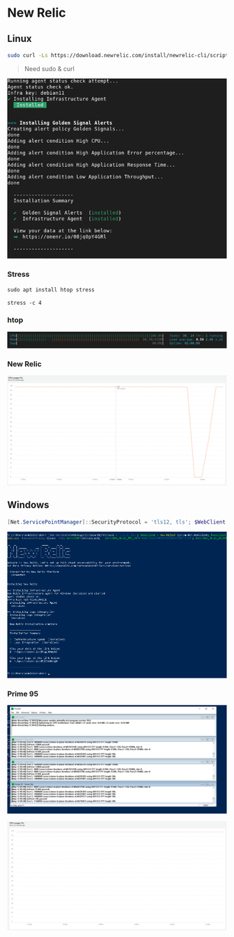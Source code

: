 # New Relic

## Linux

```bash
sudo curl -Ls https://download.newrelic.com/install/newrelic-cli/scripts/install.sh | bash && sudo  NEW_RELIC_API_KEY=NRAK-OCCO7VMNTYFMSU4O2V9G8VP3TL4 NEW_RELIC_ACCOUNT_ID=3933746 NEW_RELIC_REGION=EU /usr/local/bin/newrelic install
```

> Need sudo & curl

![newrelic](./assets/img/newrelic1.png "newrelic")

### Stress

```
sudo apt install htop stress
```

```
stress -c 4
```

### htop

![newrelic](./assets/img/newrelic2.png "newrelic")

### New Relic

![newrelic](./assets/img/newrelic3.png "newrelic")

## Windows

```powershell
[Net.ServicePointManager]::SecurityProtocol = 'tls12, tls'; $WebClient = New-Object System.Net.WebClient; $WebClient.DownloadFile("https://download.newrelic.com/install/newrelic-cli/scripts/install.ps1", "$env:TEMP\install.ps1"); & PowerShell.exe -ExecutionPolicy Bypass -File $env:TEMP\install.ps1;   $env:NEW_RELIC_API_KEY='NRAK-OCCO7VMNTYFMSU4O2V9G8VP3TL4'; $env:NEW_RELIC_ACCOUNT_ID='3933746'; $env:NEW_RELIC_REGION='EU'; & 'C:\Program Files\New Relic\New Relic CLI\newrelic.exe' install
```

![newrelic](./assets/img/newrelic4.png "newrelic")

### Prime 95
![newrelic](./assets/img/newrelic6.png "newrelic")

![newrelic](./assets/img/newrelic5.png "newrelic")
